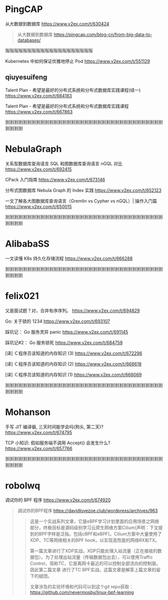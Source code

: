 
# PingCAP

从大数据到数据库 https://www.v2ex.com/t/630424
> 从大数据到数据库 https://pingcap.com/blog-cn/from-big-data-to-databases/

:u6307::u6307::u6307::u6307::u6307::u6307::u6307::u6307::u6307::u6307::u6307::u6307::u6307::u6307::u6307::u6307::u6307::u6307::u6307::u6307:

Kubernetes 中如何保证优雅地停止 Pod https://www.v2ex.com/t/551129

## qiuyesuifeng

Talent Plan - 希望是最好的分布式系统和分布式数据库实践课程(续一) https://www.v2ex.com/t/684183

Talent Plan - 希望是最好的分布式系统和分布式数据库实践课程 https://www.v2ex.com/t/667863

:u5272::u5272::u5272::u5272::u5272::u5272::u5272::u5272::u5272::u5272::u5272::u5272::u5272::u5272::u5272::u5272::u5272::u5272::u5272::u5272::u5272::u5272::u5272::u5272::u5272::u5272::u5272::u5272::u5272::u5272::u5272::u5272::u5272::u5272::u5272::u5272::u5272::u5272::u5272::u5272:

# NebulaGraph

关系型数据库查询语言 SQL 和图数据库查询语言 nGQL 对比 https://www.v2ex.com/t/692415

CPack 入门指南 https://www.v2ex.com/t/673146

分布式图数据库 Nebula Graph 的 Index 实践 https://www.v2ex.com/t/652123

一文了解各大图数据库查询语言（Gremlin vs Cypher vs nGQL）| 操作入门篇 https://www.v2ex.com/t/650015

:u5272::u5272::u5272::u5272::u5272::u5272::u5272::u5272::u5272::u5272::u5272::u5272::u5272::u5272::u5272::u5272::u5272::u5272::u5272::u5272::u5272::u5272::u5272::u5272::u5272::u5272::u5272::u5272::u5272::u5272::u5272::u5272::u5272::u5272::u5272::u5272::u5272::u5272::u5272::u5272:

# AlibabaSS

一文读懂 K8s 持久化存储流程 https://www.v2ex.com/t/666288

:u5272::u5272::u5272::u5272::u5272::u5272::u5272::u5272::u5272::u5272::u5272::u5272::u5272::u5272::u5272::u5272::u5272::u5272::u5272::u5272::u5272::u5272::u5272::u5272::u5272::u5272::u5272::u5272::u5272::u5272::u5272::u5272::u5272::u5272::u5272::u5272::u5272::u5272::u5272::u5272:

# felix021

又是面试题？对，合并有序序列。 https://www.v2ex.com/t/694829

Go: 关于锁的 1234 https://www.v2ex.com/t/693107

踩坑记： Go 服务灵异 panic https://www.v2ex.com/t/691145

踩坑记#2： Go 服务锁死 https://www.v2ex.com/t/684759

[译] Ｃ程序员该知道的内存知识 (3) https://www.v2ex.com/t/672296

[译] Ｃ程序员该知道的内存知识 (2) https://www.v2ex.com/t/668618

[译] Ｃ程序员该知道的内存知识 (1) https://www.v2ex.com/t/668069

:u5272::u5272::u5272::u5272::u5272::u5272::u5272::u5272::u5272::u5272::u5272::u5272::u5272::u5272::u5272::u5272::u5272::u5272::u5272::u5272::u5272::u5272::u5272::u5272::u5272::u5272::u5272::u5272::u5272::u5272::u5272::u5272::u5272::u5272::u5272::u5272::u5272::u5272::u5272::u5272:

# Mohanson

手写 JIT 编译器, 三天时间能学会吗(狗头, 第二天)? https://www.v2ex.com/t/674795

TCP 小知识: 假如服务端不调用 Accept() 会发生什么? https://www.v2ex.com/t/657766

:u5272::u5272::u5272::u5272::u5272::u5272::u5272::u5272::u5272::u5272::u5272::u5272::u5272::u5272::u5272::u5272::u5272::u5272::u5272::u5272::u5272::u5272::u5272::u5272::u5272::u5272::u5272::u5272::u5272::u5272::u5272::u5272::u5272::u5272::u5272::u5272::u5272::u5272::u5272::u5272:

# robolwq

调试你的 BPF 程序 https://www.v2ex.com/t/674920
> 调试你的BPF程序 https://davidlovezoe.club/wordpress/archives/963
>> 这是一个实战系列文章，它是eBPF学习计划里面的应用场景之网络部分，终极目标是源码级别学习云原生网络方案Cilium(声明：下文提到的BPF字样是泛指，包括cBPF和eBPF)。Cilium方案中大量使用了XDP、TC等网络相关的BPF hook，以实现高性能的网络RX和TX。
>>
>> 第一篇文章进行了XDP实战，XDP只能处理入站流量（正在接收的数据包）。为了处理出站流量（传输数据包出去），可以使用Traffic Control，简称TC，它是离网卡最近的可以控制全部流向的控制层。因此第二篇文章 进行了TC BPF实战。这篇文章是解答上篇文章的留下的疑团。
>>
>> 文章涉及的实验环境和代码可以到这个git repo获取：https://github.com/nevermosby/linux-bpf-learning 
